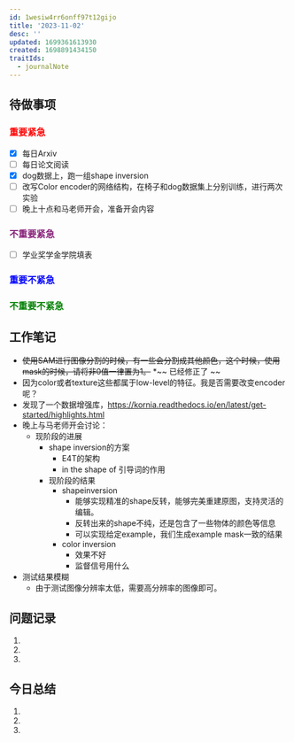 ```yaml
---
id: 1wesiw4rr6onff97t12gijo
title: '2023-11-02'
desc: ''
updated: 1699361613930
created: 1698891434150
traitIds:
  - journalNote
---
```

<!--
Based on the journaling method created by Intelligent Change:
- [Intelligent Change: Our Story](https://www.intelligentchange.com/pages/our-story)
- [The Five Minute Journal](https://www.intelligentchange.com/products/the-five-minute-journal)
-->



## **待做事项**

### <font color=red>**重要紧急**</font>
- [x]  每日Arxiv
- [ ]  每日论文阅读
- [x]  dog数据上，跑一组shape inversion
- [ ]  改写Color encoder的网络结构，在椅子和dog数据集上分别训练，进行两次实验
- [ ]  晚上十点和马老师开会，准备开会内容

### <font color=#871F78>**不重要紧急**</font>

- [ ] 学业奖学金学院填表 



### <font color=blue>**重要不紧急**</font>


### <font color=green>**不重要不紧急**</font>



## **工作笔记**
* ~~使用SAM进行图像分割的时候，有一些会分割成其他颜色，这个时候，使用mask的时候，请将非0值一律置为1。~~
  *~~ 已经修正了 ~~
* 因为color或者texture这些都属于low-level的特征。我是否需要改变encoder呢？
* 发现了一个数据增强库，https://kornia.readthedocs.io/en/latest/get-started/highlights.html
* 晚上与马老师开会讨论：
  * 现阶段的进展
    * shape inversion的方案
      * E4T的架构
      * in the shape of 引导词的作用
    * 现阶段的结果
      * shapeinversion
        * 能够实现精准的shape反转，能够完美重建原图，支持灵活的编辑。
        * 反转出来的shape不纯，还是包含了一些物体的颜色等信息
        * 可以实现给定example，我们生成example mask一致的结果
      * color inversion
        * 效果不好
        * 监督信号用什么
* 测试结果模糊
  * 由于测试图像分辨率太低，需要高分辨率的图像即可。

## **问题记录**



1.
2.
3.


## **今日总结**

1.
2.
3.
